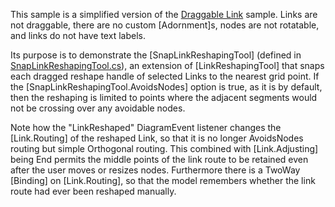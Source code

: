 This sample is a simplified version of the [Draggable Link](DraggableLink) sample.
Links are not draggable, there are no custom [Adornment]s, nodes are not rotatable, and links
do not have text labels.

Its purpose is to demonstrate the [SnapLinkReshapingTool] (defined in
[SnapLinkReshapingTool.cs](https://github.com/NorthwoodsSoftware/GoDiagram/blob/main/Extensions/Tools/SnapLinkReshaping/SnapLinkReshapingTool.cs)),
an extension of [LinkReshapingTool] that snaps each dragged reshape handle of selected Links to
the nearest grid point. If the [SnapLinkReshapingTool.AvoidsNodes] option is true,
as it is by default, then the reshaping is limited to points where the adjacent segments would not
be crossing over any avoidable nodes.

Note how the "LinkReshaped" DiagramEvent listener changes the [Link.Routing] of the reshaped Link,
so that it is no longer AvoidsNodes routing but simple Orthogonal routing.
This combined with [Link.Adjusting] being End permits the middle points of the link route to be
retained even after the user moves or resizes nodes.
Furthermore there is a TwoWay [Binding] on [Link.Routing], so that the model remembers
whether the link route had ever been reshaped manually.